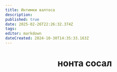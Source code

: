 ```yaml
---
title: Интимки валтоса
description: 
published: true
date: 2025-02-26T22:26:32.374Z
tags: 
editor: markdown
dateCreated: 2024-10-30T14:35:33.163Z
---
```


# <center> нонта сосал

<script async src="https://pagead2.googlesyndication.com/pagead/js/adsbygoogle.js?client=ca-pub-6623100657420863"
     crossorigin="anonymous"></script>